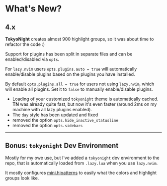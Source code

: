 # What's New?

## 4.x

**TokyoNight** creates almost 900 highlight groups, so it was about time to refactor the code :)

Support for plugins has been split in separate files and can be enabled/disabled via `opts`.

For `lazy.nvim` users `opts.plugins.auto = true` will automatically enable/disable plugins
based on the plugins you have installed.

By default `opts.plugins.all = true` for users not using `lazy.nvim`, which will enable all plugins.
Set it to `false` to manually enable/disable plugins.

- Loading of your customized `tokyonight` theme is automatically cached.
  **TN** was already quite fast, but now it's even faster (around 2ms on my machine with all lazy plugins enabled).
- The `day` style has been updated and fixed
- removed the option `opts.hide_inactive_statusline`
- removed the option `opts.sidebars`

---

## Bonus: `tokyonight` Dev Environment

Mostly for my owe use, but I've added a `tokyonight` dev environment to the repo,
that is automatically loaded from `.lazy.lua` when you use `lazy.nvim`.

It mostly configures [mini.hipatterns](https://github.com/echasnovski/mini.hipatterns) to easily
what the colors and highlight groups look like.
